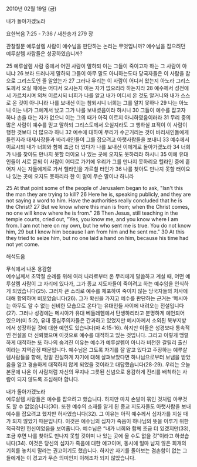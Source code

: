 2010년 02월 19일 (금)

내가 돌아가겠노라



요한복음 7:25 - 7:36 / 새찬송가 279 장


관찰질문
예루살렘 사람이 예수님을 판단하는 논리는 무엇입니까?
예수님을 잡으려던 예루살렘 사람들은 성공하였습니까?

25 예루살렘 사람 중에서 어떤 사람이 말하되 이는 그들이 죽이고자 하는 그 사람이 아니냐 26 보라 드러나게 말하되 그들이 아무 말도 아니하는도다 당국자들은 이 사람을 참으로 그리스도인 줄 알았는가 27 그러나 우리는 이 사람이 어디서 왔는지 아노라 그리스도께서 오실 때에는 어디서 오시는지 아는 자가 없으리라 하는지라 28 예수께서 성전에서 가르치시며 외쳐 이르시되 너희가 나를 알고 내가 어디서 온 것도 알거니와 내가 스스로 온 것이 아니니라 나를 보내신 이는 참되시니 너희는 그를 알지 못하나 29 나는 아노니 이는 내가 그에게서 났고 그가 나를 보내셨음이라 하시니 30 그들이 예수를 잡고자 하나 손을 대는 자가 없으니 이는 그의 때가 아직 이르지 아니하였음이러라 31 무리 중의 많은 사람이 예수를 믿고 말하되 그리스도께서 오실지라도 그 행하실 표적이 이 사람이 행한 것보다 더 많으랴 하니 32 예수에 대하여 무리가 수군거리는 것이 바리새인들에게 들린지라 대제사장들과 바리새인들이 그를 잡으려고 아랫사람들을 보내니 33 예수께서 이르시되 내가 너희와 함께 조금 더 있다가 나를 보내신 이에게로 돌아가겠노라 34 너희가 나를 찾아도 만나지 못할 터이요 나 있는 곳에 오지도 못하리라 하시니 35 이에 유대인들이 서로 묻되 이 사람이 어디로 가기에 우리가 그를 만나지 못하리요 헬라인 중에 흩어져 사는 자들에게로 가서 헬라인을 가르칠 터인가 36 나를 찾아도 만나지 못할 터이요 나 있는 곳에 오지도 못하리라 한 이 말이 무슨 말이냐 하니라 

25 At that point some of the people of Jerusalem began to ask, "Isn't this the man they are trying to kill? 26 Here he is, speaking publicly, and they are not saying a word to him. Have the authorities really concluded that he is the Christ? 27 But we know where this man is from; when the Christ comes, no one will know where he is from." 28 Then Jesus, still teaching in the temple courts, cried out, "Yes, you know me, and you know where I am from. I am not here on my own, but he who sent me is true. You do not know him, 29 but I know him because I am from him and he sent me." 30 At this they tried to seize him, but no one laid a hand on him, because his time had not yet come.

해석도움





무식에서 나온 용감함  
예수님께서 초막절 순례를 위해 여러 나라로부터 온 무리에게 말씀하고 계실 때, 어떤 예루살렘 사람이 그 자리에 있다가, 그가 종교 지도자들이 죽이려고 하는 예수임을 인식하게 되었습니다(25). 그러자 큰 소리로 예수를 체포하여 죽이지 않는 당국자들의 처사에 대해 항의하며 비꼬았습니다(26). 그가 확신을 가지고 예수를 판단하는 근거는 ‘메시아는 아무도 알 수 없는 신비한 모습으로 온다’는 유대인들 사이에 내려오는 전설입니다(27). 그러나 성경에는 메시아가 유대 베들레헴에서 탄생하리라고 분명하게 예언되어 있으며(미 5:2), 유대 중심주의자들은 간과하고 있었지만 메시아께서 소외된 북부지방에서 성장하실 것에 대한 예언도 있습니다(마 4:15-16). 하지만 이들은 성경보다 통속적인 전설을 더 신뢰했으며 이것으로 예수를 대적하고 있는 것입니다. 그리고 이렇게 맹렬하게 대적하는 또 하나의 숨겨진 이유는 예수가 예루살렘이 아니라 비천한 갈릴리 출신이라는 지역감정 때문입니다. 예수님은 그토록 자기를 잘 알고 있다고 주장하는 예루살렘사람들을 향해, 정말 진실하게 자기에 대해 살펴보았다면 하나님으로부터 보냄을 받았음을 알고 경솔하게 대적하지 않게 되었을 것이라고 대답했습니다(28-29). 우리는 오늘 본문에 나온 이 사람처럼 자신의 무지나 그릇된 신념으로 용감하게 진리를 배척하는 사람이 되지 않도록 조심해야 합니다. 

내가 돌아가겠노라  
예루살렘 사람들은 예수를 잡으려고 했습니다. 하지만 마치 손발이 묶인 것처럼 아무것도 할 수 없었습니다(30). 또한 예수의 소재를 알게 된 종교 지도자들도 아랫사람을 보내 예수를 잡으려고 했지만 허사였습니다(32). 그 이유는 아직 예수께서 십자가를 지실 때가 되지 않았기 때문입니다. 이것은 예수님의 십자가 죽음이 하나님의 뜻을 이루기 위한 적극적인 헌신이었음을 보여줍니다. 예수님은 “내가 너희와 함께 조금 더 있겠지만(33), 조금 후면 나를 찾아도 만나지 못할 것이며 나 있는 곳에 올 수도 없을 것”이라고 하셨습니다(34). 이것은 당신의 십자가 죽음에 대한 예고이며, 동시에 얼마 남지 않은 회개의 기회를 놓치지 말라는 권고이기도 했습니다. 하지만 자기를 돌아보는 겸손함이 없는 그들에게는 이 경고가 무슨 의미인지 이해조차 되지 않았습니다.